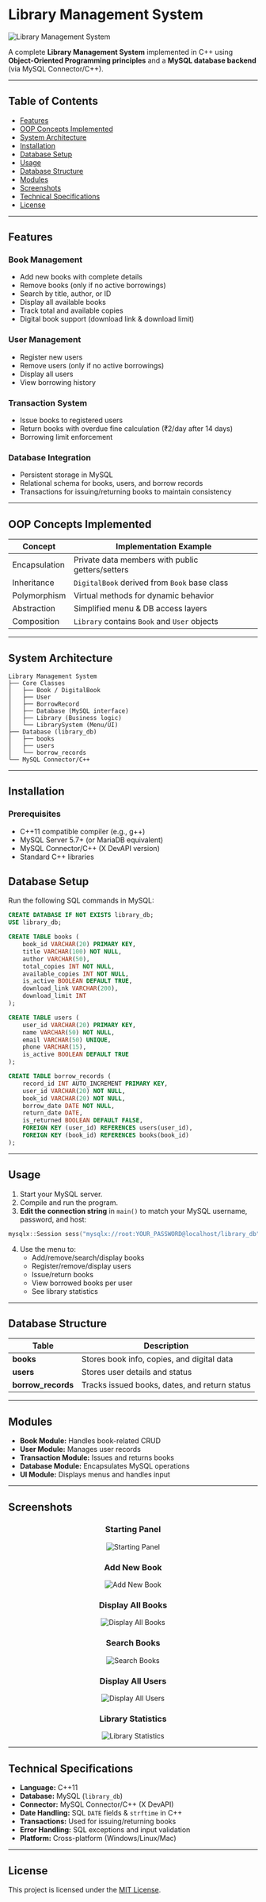 # Library Management System

![Library Management System](Demo_Images/startingpanel.png)  

A complete **Library Management System** implemented in C++ using **Object-Oriented Programming principles** and a **MySQL database backend** (via MySQL Connector/C++).  


---

## Table of Contents
- [Features](#features)
- [OOP Concepts Implemented](#oop-concepts-implemented)
- [System Architecture](#system-architecture)
- [Installation](#installation)
- [Database Setup](#database-setup)
- [Usage](#usage)
- [Database Structure](#database-structure)
- [Modules](#modules)
- [Screenshots](#screenshots)
- [Technical Specifications](#technical-specifications)
- [License](#license)

---

## Features

### Book Management
- Add new books with complete details
- Remove books (only if no active borrowings)
- Search by title, author, or ID
- Display all available books
- Track total and available copies
- Digital book support (download link & download limit)

### User Management
- Register new users
- Remove users (only if no active borrowings)
- Display all users
- View borrowing history

### Transaction System
- Issue books to registered users
- Return books with overdue fine calculation (₹2/day after 14 days)
- Borrowing limit enforcement

### Database Integration
- Persistent storage in MySQL
- Relational schema for books, users, and borrow records
- Transactions for issuing/returning books to maintain consistency

---

## OOP Concepts Implemented

| Concept          | Implementation Example                          |
|------------------|--------------------------------------------------|
| Encapsulation    | Private data members with public getters/setters |
| Inheritance      | `DigitalBook` derived from `Book` base class     |
| Polymorphism     | Virtual methods for dynamic behavior             |
| Abstraction      | Simplified menu & DB access layers               |
| Composition      | `Library` contains `Book` and `User` objects     |

---

## System Architecture

```
Library Management System
├── Core Classes
│   ├── Book / DigitalBook
│   ├── User
│   ├── BorrowRecord
│   ├── Database (MySQL interface)
│   ├── Library (Business logic)
│   └── LibrarySystem (Menu/UI)
├── Database (library_db)
│   ├── books
│   ├── users
│   └── borrow_records
└── MySQL Connector/C++
```

---

## Installation

### Prerequisites
- C++11 compatible compiler (e.g., g++)
- MySQL Server 5.7+ (or MariaDB equivalent)
- MySQL Connector/C++ (X DevAPI version)
- Standard C++ libraries


## Database Setup

Run the following SQL commands in MySQL:

```sql
CREATE DATABASE IF NOT EXISTS library_db;
USE library_db;

CREATE TABLE books (
    book_id VARCHAR(20) PRIMARY KEY,
    title VARCHAR(100) NOT NULL,
    author VARCHAR(50),
    total_copies INT NOT NULL,
    available_copies INT NOT NULL,
    is_active BOOLEAN DEFAULT TRUE,
    download_link VARCHAR(200),
    download_limit INT
);

CREATE TABLE users (
    user_id VARCHAR(20) PRIMARY KEY,
    name VARCHAR(50) NOT NULL,
    email VARCHAR(50) UNIQUE,
    phone VARCHAR(15),
    is_active BOOLEAN DEFAULT TRUE
);

CREATE TABLE borrow_records (
    record_id INT AUTO_INCREMENT PRIMARY KEY,
    user_id VARCHAR(20) NOT NULL,
    book_id VARCHAR(20) NOT NULL,
    borrow_date DATE NOT NULL,
    return_date DATE,
    is_returned BOOLEAN DEFAULT FALSE,
    FOREIGN KEY (user_id) REFERENCES users(user_id),
    FOREIGN KEY (book_id) REFERENCES books(book_id)
);
```

---

## Usage

1. Start your MySQL server.
2. Compile and run the program.
3. **Edit the connection string** in `main()` to match your MySQL username, password, and host:

```cpp
mysqlx::Session sess("mysqlx://root:YOUR_PASSWORD@localhost/library_db");
```

4. Use the menu to:
   - Add/remove/search/display books
   - Register/remove/display users
   - Issue/return books
   - View borrowed books per user
   - See library statistics

---

## Database Structure

| Table           | Description |
|-----------------|-------------|
| **books**       | Stores book info, copies, and digital data |
| **users**       | Stores user details and status |
| **borrow_records** | Tracks issued books, dates, and return status |

---

## Modules

- **Book Module:** Handles book-related CRUD
- **User Module:** Manages user records
- **Transaction Module:** Issues and returns books
- **Database Module:** Encapsulates MySQL operations
- **UI Module:** Displays menus and handles input

---

## Screenshots

<h3 align="center">Starting Panel</h3> <p align="center"> <img src="Demo_Images/startingpanel.png" alt="Starting Panel"> </p>
<h3 align="center">Add New Book</h3> <p align="center"> <img src="Demo_Images/AddNewBook.png" alt="Add New Book"> </p>
<h3 align="center">Display All Books</h3> <p align="center"> <img src="Demo_Images/DisplayAllBooks.png" alt="Display All Books"> </p>
<h3 align="center">Search Books</h3> <p align="center"> <img src="Demo_Images/SearchBooks.png" alt="Search Books"> </p>
<h3 align="center">Display All Users</h3> <p align="center"> <img src="Demo_Images/DisplayAllUsers.png" alt="Display All Users"> </p>
<h3 align="center">Library Statistics</h3> <p align="center"> <img src="Demo_Images/LibraryStats.png" alt="Library Statistics"> </p>

---

## Technical Specifications

- **Language:** C++11  
- **Database:** MySQL (`library_db`)  
- **Connector:** MySQL Connector/C++ (X DevAPI)  
- **Date Handling:** SQL `DATE` fields & `strftime` in C++  
- **Transactions:** Used for issuing/returning books  
- **Error Handling:** SQL exceptions and input validation  
- **Platform:** Cross-platform (Windows/Linux/Mac)  

---

## License

This project is licensed under the [MIT License](LICENSE).
